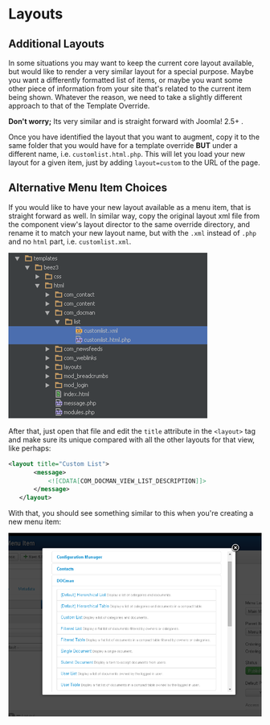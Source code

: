# Layouts

## Additional Layouts

In some situations you may want to keep the current core layout available, but would like to render a very similar layout
for a special purpose. Maybe you want a differently formatted list of items, or maybe you want some other piece of information
 from your site that's related to the current item being shown. Whatever the reason, we need to take a slightly different approach
 to that of the Template Override.

 **Don't worry;** Its very similar and is straight forward with Joomla! 2.5+ .

Once you have identified the layout that you want to augment, copy it to the same folder that you would have for a template
override **BUT** under a different name, i.e. `customlist.html.php`. This will let you load your new layout for a given item, just by adding
`layout=custom` to the URL of the page.

## Alternative Menu Item Choices

If you would like to have your new layout available as a menu item, that is straight forward as well. In similar way, copy the original
layout xml file from the component view's layout director to the same override directory, and rename it to match your new layout name,
but with the `.xml` instead of `.php` and no `html` part, i.e. `customlist.xml`.

![Custom Alternative Layout in Joomla](/resources/images/alternative-menu-item-layout-xml.png "Alternative List Menu Item")

After that, just open that file and edit the `title` attribute in the `<layout>` tag and make sure its unique compared with all the other layouts for
that view, like perhaps:

 ```xml
 <layout title="Custom List">
 		<message>
 			<![CDATA[COM_DOCMAN_VIEW_LIST_DESCRIPTION]]>
 		</message>
 	</layout>
 ```

With that, you should see something similar to this when you're creating a new menu item:

![Custom Alternative Layout Select in Joomla](/resources/images/joomla-alternative-menu-item-layout-select.png "Alternative List Menu Item Select")
